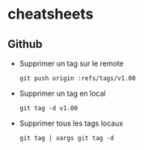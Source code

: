 # cheatsheets


## Github

* Supprimer un tag sur le remote

    ```git push origin :refs/tags/v1.00```

* Supprimer un tag en local

    ```git tag -d v1.00```

* Supprimer tous les tags locaux

    ```git tag | xargs git tag -d```

